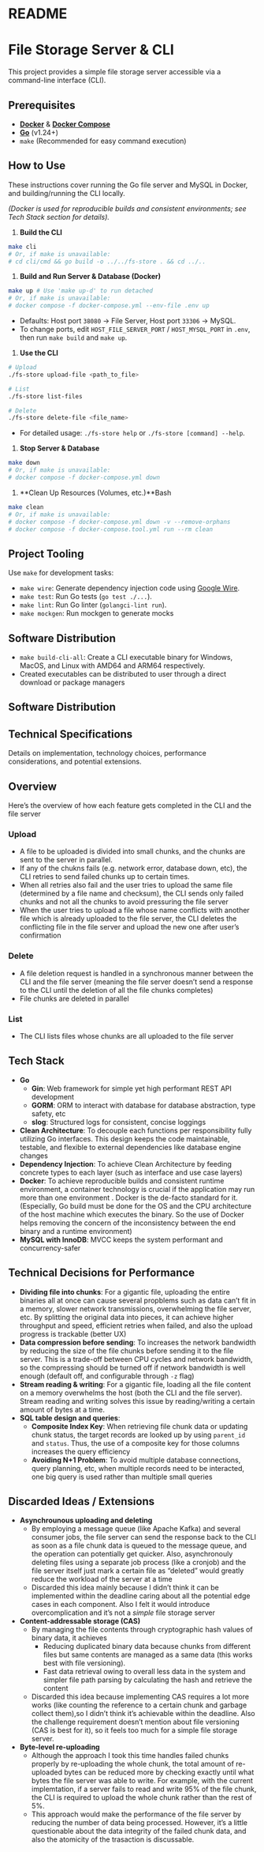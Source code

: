 # README

# File Storage Server & CLI

This project provides a simple file storage server accessible via a command-line interface (CLI).

## Prerequisites

- [**Docker**](https://www.docker.com/) & [**Docker Compose**](https://docs.docker.com/compose/install/)
- [**Go**](https://go.dev/doc/install) (v1.24+)
- `make` (Recommended for easy command execution)

## How to Use

These instructions cover running the Go file server and MySQL in Docker, and building/running the CLI locally.

*(Docker is used for reproducible builds and consistent environments; see Tech Stack section for details).*

1. **Build the CLI**

```bash
make cli
# Or, if make is unavailable:
# cd cli/cmd && go build -o ../../fs-store . && cd ../..
```

1. **Build and Run Server & Database (Docker)**

```bash
make up # Use 'make up-d' to run detached
# Or, if make is unavailable:
# docker compose -f docker-compose.yml --env-file .env up
```

- Defaults: Host port `38080` -> File Server, Host port `33306` -> MySQL.
- To change ports, edit `HOST_FILE_SERVER_PORT` / `HOST_MYSQL_PORT` in `.env`, then run `make build` and `make up`.
1. **Use the CLI**

```bash
# Upload
./fs-store upload-file <path_to_file>

# List
./fs-store list-files

# Delete
./fs-store delete-file <file_name>
```

- For detailed usage: `./fs-store help` or `./fs-store [command] --help`.
1. **Stop Server & Database**

```bash
make down
# Or, if make is unavailable:
# docker compose -f docker-compose.yml down
```

1. **Clean Up Resources (Volumes, etc.)**Bash

```bash
make clean
# Or, if make is unavailable:
# docker compose -f docker-compose.yml down -v --remove-orphans
# docker compose -f docker-compose.tool.yml run --rm clean
```

## Project Tooling

Use `make` for development tasks:

- `make wire`: Generate dependency injection code using [Google Wire](https://github.com/google/wire).
- `make test`: Run Go tests (`go test ./...`).
- `make lint`: Run Go linter (`golangci-lint run`).
- `make mockgen`: Run mockgen to generate mocks

## Software Distribution

- `make build-cli-all`: Create a CLI executable binary for Windows, MacOS, and Linux with AMD64 and ARM64 respectively.
- Created executables can be distributed to user through a direct download or package managers

## Software Distribution

## Technical Specifications

Details on implementation, technology choices, performance considerations, and potential extensions.

## Overview

Here’s the overview of how each feature gets completed in the CLI and the file server

### Upload

- A file to be uploaded is divided into small chunks, and the chunks are sent to the server in parallel.
- If any of the chukns fails (e.g. network error, database down, etc), the CLI retries to send failed chunks up to certain times.
- When all retries also fail and the user tries to upload the same file (determined by a file name and checksum), the CLI sends only failed chunks and not all the chunks to avoid pressuring the file server
- When the user tries to upload a file whose name conflicts with another file which is already uploaded to the file server, the CLI deletes the conflicting file in the file server and upload the new one after user’s confirmation

### Delete

- A file deletion request is handled in a synchronous manner between the CLI and the file server (meaning the file server doesn’t send a response to the CLI until the deletion of all the file chunks completes)
- File chunks are deleted in parallel

### List

- The CLI lists files whose chunks are all uploaded to the file server

## Tech Stack

- **Go**
    - **Gin**: Web framework for simple yet high performant REST API development
    - **GORM**: ORM to interact with database for database abstraction, type safety, etc
    - **slog**: Structured logs for consistent, concise loggings
- **Clean Architecture**: To decouple each functions per responsibility fully utilizing Go interfaces. This design keeps the code maintainable, testable, and flexible to external dependencies like database engine changes
- **Dependency Injection**: To achieve Clean Architecture by feeding concrete types to each layer (such as interface and use case layers)
- **Docker**: To achieve reproducible builds and consistent runtime environment, a container technology is crucial if the application may run more than one environment . Docker is the de-facto standard for it. (Especially, Go build must be done for the OS and the CPU architecture of the host machine which executes the binary. So the use of Docker helps removing the concern of the inconsistency between the end binary and a runtime environment)
- **MySQL with InnoDB**: MVCC keeps the system performant and concurrency-safer

## Technical Decisions for Performance

- **Dividing file into chunks**: For a gigantic file, uploading the entire binaries all at once can cause several propblems such as data can’t fit in a memory, slower network transmissions, overwhelming the file server, etc. By splitting the original data into pieces, it can achieve higher throughput and speed, efficient retries when failed, and also the upload progress is trackable (better UX)
- **Data compression before sending**: To increases the network bandwidth by reducing the size of the file chunks before sending it to the file server. This is a trade-off between CPU cycles and network bandwidth, so the compressing should be turned off if network bandwidth is well enough (default off, and configurable through `-z` flag)
- **Stream reading & writing**: For a gigantic file, loading all the file content on a memory overwhelms the host (both the CLI and the file server). Stream reading and writing solves this issue by reading/writing a certain amount of bytes at a time.
- **SQL table design and queries**:
    - **Composite Index Key**: When retrieving file chunk data or updating chunk status, the target records are looked up by using `parent_id` and `status`. Thus, the use of a composite key for those columns increases the query efficiency
    - **Avoiding N+1 Problem**: To avoid multiple database connections, query planning, etc, when multiple records need to be interacted, one big query is used rather than multiple small queries

## Discarded Ideas / Extensions

- **Asynchrounous uploading and deleting**
    - By employing a message queue (like Apache Kafka) and several consumer jobs, the file server can send the response back to the CLI as soon as a file chunk data is queued to the message queue, and the operation can potentially get quicker. Also, asynchronouly deleting files using a separate job process (like a cronjob) and the file server itself just mark a certain file as “deleted” would greatly reduce the workload of the server at a time
    - Discarded this idea mainly because I didn’t think it can be implemented within the deadline caring about all the potential edge cases in each component. Also I felt it would introduce overcomplication and it’s not a *simple* file storage server
- **Content-addressable storage (CAS)**
    - By managing the file contents through cryptographic hash values of binary data, it achieves
        - Reducing duplicated binary data because chunks from different files but same contents are managed as a same data (this works best with file versioning).
        - Fast data retrieval owing to overall less data in the system and simpler file path parsing by calculating the hash and retrieve the content
    - Discarded this idea because implementing CAS requires a lot more works (like counting the reference to a certain chunk and garbage collect them),so I didn’t think it’s achievable within the deadline. Also the challenge requirement doesn’t mention about file versioning (CAS is best for it), so it feels too much for a simple file storage server.
- **Byte-level re-uploading**
    - Although the approach I took this time handles failed chunks properly by re-uploading the whole chunk, the total amount of re-uploaded bytes can be reduced more by checking exactly until what bytes the file server was able to write. For example, with the current implemtation, if a server fails to read and write 95% of the file chunk, the CLI is required to upload the whole chunk rather than the rest of 5%.
    - This approach would make the performance of the file server by reducing the number of data being processed. However, it’s a little questionable about the data integrity of the failed chunk data, and also the atomicity of the trasaction is discussable.